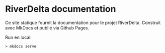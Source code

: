 # RiverDelta documentation

Ce site statique fournit la documentation pour le projet RiverDelta. Construit avec MkDocs et publié via Github Pages.

Run en local
```
> mkdocs serve
```